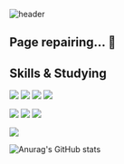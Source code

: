 <!--
**colorlessdia/colorlessdia** is a ✨ _special_ ✨ repository because its `README.md` (this file) appears on your GitHub profile.

Here are some ideas to get you started:

- 🔭 I’m currently working on ...
- 🌱 I’m currently learning ...
- 👯 I’m looking to collaborate on ...
- 🤔 I’m looking for help with ...
- 💬 Ask me about ...
- 📫 How to reach me: ...
- 😄 Pronouns: ...
- ⚡ Fun fact: ...
-->

<!-- start -->
![header](https://capsule-render.vercel.app/api?type=waving&color=timeGradient&height=300&section=header&text=Welcome%20to%20my%20page&fontSize=60)

## Page repairing... 🔧

## Skills & Studying
![](https://img.shields.io/badge/-HTML5-E34F26?style=for-the-badge&logo=HTML5&logoColor=white)
![](https://img.shields.io/badge/-CSS3-1572B6?style=for-the-badge&logo=CSS3&logoColor=white)
![](https://img.shields.io/badge/-JavaScript-F7DF1E?style=for-the-badge&logo=JavaScript&logoColor=black)
![](https://img.shields.io/badge/-React-61DAFB?style=for-the-badge&logo=React&logoColor=black)

![](https://img.shields.io/badge/-Python-3776AB?style=for-the-badge&logo=Python&logoColor=white)
![](https://img.shields.io/badge/-Numpy-013243?style=for-the-badge&logo=Numpy&logoColor=white)
![](https://img.shields.io/badge/-Pandas-150458?style=for-the-badge&logo=pandas&logoColor=white)

![](https://img.shields.io/badge/-Git-F05032?style=for-the-badge&logo=Git&logoColor=white)

![Anurag's GitHub stats](https://github-readme-stats.vercel.app/api?username=colorlessdia&show_icons=true&theme=transparent)
<!-- end -->
